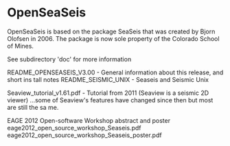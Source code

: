 # OpenSeaSeis

OpenSeaSeis is based on the package SeaSeis that was created by Bjorn Olofsen in 2006. The package is now sole property
of the Colorado School of Mines.


See subdirectory 'doc' for more information

README_OPENSEASEIS_V3.00 - General information about this release, and short ins
tall notes
README_SEISMIC_UNIX  - Seaseis and Seismic Unix

Seaview_tutorial_v1.61.pdf - Tutorial from 2011 (Seaview is a seismic 2D viewer)
 ...some of Seaview's features have changed since then but most are still the sa
me.

EAGE 2012 Open-software Workshop abstract and poster
  eage2012_open_source_workshop_Seaseis.pdf
  eage2012_open_source_workshop_Seaseis_poster.pdf

